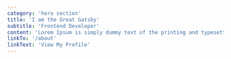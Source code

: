 ```yaml
---
category: 'hero section'
title: 'I am the Great Gatsby'
subtitle: 'Frontend Developer'
content: 'Lorem Ipsum is simply dummy text of the printing and typesetting industry. Lorem Ipsum has been the industry standard dummy text ever since the 1500s, when an unknown printer took a galley of type and scrambled it to make a type specimen book.'
linkTo: '/about'
linkText: 'View My Profile'
---
```

